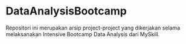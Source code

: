 # DataAnalysisBootcamp
Repositori ini merupakan arsip project-project yang dikerjakan selama melaksanakan Intensive Bootcamp Data Analysis dari MySkill.
